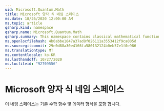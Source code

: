 ```yaml
---
uid: Microsoft.Quantum.Math
title: Microsoft 양자 식 네임 스페이스
ms.date: 10/26/2020 12:00:00 AM
ms.topic: article
qsharp.kind: namespace
qsharp.name: Microsoft.Quantum.Math
qsharp.summary: This namespace contains classical mathematical functions and data types.
ms.openlocfilehash: 4b0abbe1847a37ad8f026111a3553412f9ca005d
ms.sourcegitcommit: 29e0d88a30e4166fa580132124b0eb57e1f0e986
ms.translationtype: MT
ms.contentlocale: ko-KR
ms.lasthandoff: 10/27/2020
ms.locfileid: "92709556"
---
```

# <a name="microsoftquantummath-namespace"></a>Microsoft 양자 식 네임 스페이스

이 네임 스페이스는 기존 수학 함수 및 데이터 형식을 포함 합니다.

